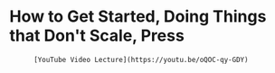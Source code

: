 
# How to Get Started, Doing Things that Don't Scale, Press

          [YouTube Video Lecture](https://youtu.be/oQOC-qy-GDY)
          
